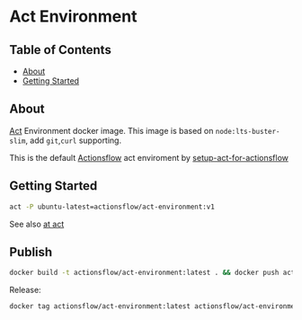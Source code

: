 # Act Environment

## Table of Contents

- [About](#about)
- [Getting Started](#getting_started)

## About <a name = "about"></a>

[Act](https://github.com/nektos/act) Environment docker image. This image is based on `node:lts-buster-slim`, add `git`,`curl` supporting. 

This is the default [Actionsflow](https://github.com/actionsflow/actionsflow) act enviroment by [setup-act-for-actionsflow](https://github.com/actionsflow/setup-act-for-actionsflow)

## Getting Started <a name = "getting_started"></a>

```bash
act -P ubuntu-latest=actionsflow/act-environment:v1
```

See also [at act](https://github.com/nektos/act#use-an-alternative-runner-image)

## Publish

```bash
docker build -t actionsflow/act-environment:latest . && docker push actionsflow/act-environment:latest
```

Release:

```bash
docker tag actionsflow/act-environment:latest actionsflow/act-environment:v1 && docker push actionsflow/act-environment:v1
```